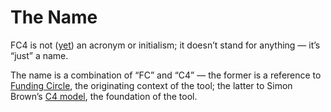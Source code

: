 # The Name

FC4 is not ([yet][backronym]) an acronym or initialism; it doesn’t stand for anything — it’s “just”
a name.

The name is a combination of “FC” and “C4” — the former is a reference to [Funding Circle][fc], the
originating context of the tool; the latter to Simon Brown’s [C4 model][c4-model], the foundation of
the tool.

[backronym]: https://en.wikipedia.org/wiki/Backronym
[c4-model]: https://c4model.com/
[fc]: https://fundingcircle.com/
